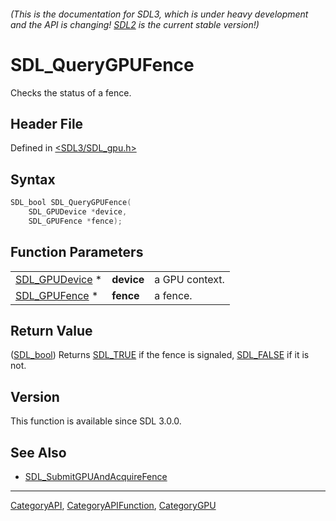 ###### (This is the documentation for SDL3, which is under heavy development and the API is changing! [SDL2](https://wiki.libsdl.org/SDL2/) is the current stable version!)
# SDL_QueryGPUFence

Checks the status of a fence.

## Header File

Defined in [<SDL3/SDL_gpu.h>](https://github.com/libsdl-org/SDL/blob/main/include/SDL3/SDL_gpu.h)

## Syntax

```c
SDL_bool SDL_QueryGPUFence(
    SDL_GPUDevice *device,
    SDL_GPUFence *fence);
```

## Function Parameters

|                                  |            |                |
| -------------------------------- | ---------- | -------------- |
| [SDL_GPUDevice](SDL_GPUDevice) * | **device** | a GPU context. |
| [SDL_GPUFence](SDL_GPUFence) *   | **fence**  | a fence.       |

## Return Value

([SDL_bool](SDL_bool)) Returns [SDL_TRUE](SDL_TRUE) if the fence is
signaled, [SDL_FALSE](SDL_FALSE) if it is not.

## Version

This function is available since SDL 3.0.0.

## See Also

- [SDL_SubmitGPUAndAcquireFence](SDL_SubmitGPUAndAcquireFence)

----
[CategoryAPI](CategoryAPI), [CategoryAPIFunction](CategoryAPIFunction), [CategoryGPU](CategoryGPU)

